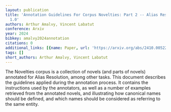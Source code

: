 ```yaml
---
layout: publication
title: 'Annotation Guidelines For Corpus Novelties: Part 2 -- Alias Resolution Version
  1.0'
authors: Arthur Amalvy, Vincent Labatut
conference: Arxiv
year: 2024
bibkey: amalvy2024annotation
citations: 0
additional_links: [{name: Paper, url: 'https://arxiv.org/abs/2410.00522'}]
tags: []
short_authors: Arthur Amalvy, Vincent Labatut
---
```

The Novelties corpus is a collection of novels (and parts of novels)
annotated for Alias Resolution, among other tasks. This document describes the
guidelines applied during the annotation process. It contains the instructions
used by the annotators, as well as a number of examples retrieved from the
annotated novels, and illustrating how canonical names should be defined, and
which names should be considered as referring to the same entity.